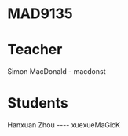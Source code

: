 MAD9135
=======

Teacher
=======

Simon MacDonald - macdonst

Students
========
Hanxuan Zhou ---- xuexueMaGicK